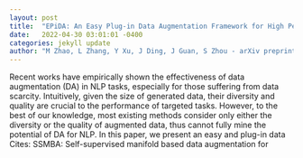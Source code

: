 ```yaml
---
layout: post
title:  "EPiDA: An Easy Plug-in Data Augmentation Framework for High Performance Text Classification"
date:   2022-04-30 03:01:01 -0400
categories: jekyll update
author: "M Zhao, L Zhang, Y Xu, J Ding, J Guan, S Zhou - arXiv preprint arXiv:2204.11205, 2022"
---
```

Recent works have empirically shown the effectiveness of data augmentation (DA) in NLP tasks, especially for those suffering from data scarcity. Intuitively, given the size of generated data, their diversity and quality are crucial to the performance of targeted tasks. However, to the best of our knowledge, most existing methods consider only either the diversity or the quality of augmented data, thus cannot fully mine the potential of DA for NLP. In this paper, we present an easy and plug-in data Cites: SSMBA: Self-supervised manifold based data augmentation for